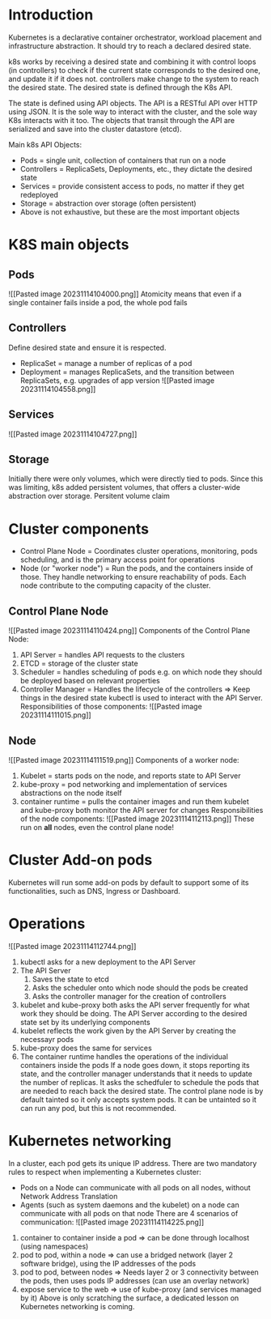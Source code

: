 # Introduction
Kubernetes is a declarative container orchestrator, workload placement and infrastructure abstraction. It should try to reach a declared desired state.

k8s works by receiving a desired state and combining it with control loops (in controllers) to check if the current state corresponds to the desired one, and update it if it does not. controllers make change to the system to reach the desired state. The desired state is defined through the K8s API.

The state is defined using API objects. The API is a RESTful API over HTTP using JSON. It is the sole way to interact with the cluster, and the sole way K8s interacts with it too. The objects that transit through the API are serialized and save into the cluster datastore (etcd).

Main k8s API Objects:
- Pods = single unit, collection of containers that run on a node
- Controllers = ReplicaSets, Deployments, etc., they dictate the desired state
- Services = provide consistent access to pods, no matter if they get redeployed 
- Storage = abstraction over storage (often persistent)
- Above is not exhaustive, but these are the most important objects

# K8S main objects
## Pods
![[Pasted image 20231114104000.png]]
Atomicity means that even if a single container fails inside a pod, the whole pod fails
## Controllers
Define desired state and ensure it is respected.
- ReplicaSet = manage a number of replicas of a pod
- Deployment = manages ReplicaSets, and the transition between ReplicaSets, e.g. upgrades of app version
![[Pasted image 20231114104558.png]]
## Services
![[Pasted image 20231114104727.png]]

## Storage
Initially there were only volumes, which were directly tied to pods. Since this was limiting, k8s added persistent volumes, that offers a cluster-wide abstraction over storage. Persitent volume claim

# Cluster components
- Control Plane Node = Coordinates cluster operations, monitoring, pods scheduling, and is the primary access point for operations
- Node (or "worker node") = Run the pods, and the containers inside of those. They handle networking to ensure reachability of pods. Each node contribute to the computing capacity of the cluster.
## Control Plane Node
![[Pasted image 20231114110424.png]]
Components of the Control Plane Node:
1. API Server = handles API requests to the clusters
2. ETCD = storage of the cluster state
3. Scheduler = handles scheduling of pods e.g. on which node they should be deployed based on relevant properties
4. Controller Manager = Handles the lifecycle of the controllers => Keep things in the desired state
kubectl is used to interact with the API Server.
Responsibilities of those components:
![[Pasted image 20231114111015.png]]
## Node
![[Pasted image 20231114111519.png]]
Components of a worker node:
1. Kubelet = starts pods on the node, and reports state to API Server
2. kube-proxy = pod networking and implementation of services abstractions on the node itself
3. container runtime = pulls the container images and run them
kubelet and kube-proxy both monitor the API server for changes
Responsibilities of the node components:
![[Pasted image 20231114112113.png]]
These run on **all** nodes, even the control plane node!
# Cluster Add-on pods
Kubernetes will run some add-on pods by default to support some of its functionalities, such as DNS, Ingress or Dashboard.
# Operations
![[Pasted image 20231114112744.png]]
1. kubectl asks for a new deployment to the API Server
2. The API Server
	1. Saves the state to etcd
	2. Asks the scheduler onto which node should the pods be created
	3. Asks the controller manager for the creation of controllers
3. kubelet and kube-proxy both asks the API server frequently for what work they should be doing. The API Server according to the desired state set by its underlying components
4. kubelet reflects the work given by the API Server by creating the necessayr pods
5. kube-proxy does the same for services
6. The container runtime handles the operations of the individual containers inside the pods
If a node goes down, it stops reporting its state, and the controller manager understands that it needs to update the number of replicas. It asks the schedfuler to schedule the pods that are needed to reach back the desired state.
The control plane node is by default tainted so it only accepts system pods. It can be untainted so it can run any pod, but this is not recommended.
# Kubernetes networking
In a cluster, each pod gets its unique IP address. There are two mandatory rules to respect when implementing a Kubernetes cluster:
- Pods on a Node can communicate with all pods on all nodes, without Network Address Translation
- Agents (such as system daemons and the kubelet) on a node can communicate with all pods on that node
There are 4 scenarios of communication:
![[Pasted image 20231114114225.png]]
1.  container to container inside a pod => can be done through localhost (using namespaces)
2. pod to pod, within a node => can use a bridged network (layer 2 software bridge), using the IP addresses of the pods
3. pod to pod, between nodes => Needs layer 2 or 3 connectivity between the pods, then uses pods IP addresses (can use an overlay network)
4. expose service to the web => use of kube-proxy (and services managed by it)
Above is only scratching the surface, a dedicated lesson on Kubernetes networking is coming.